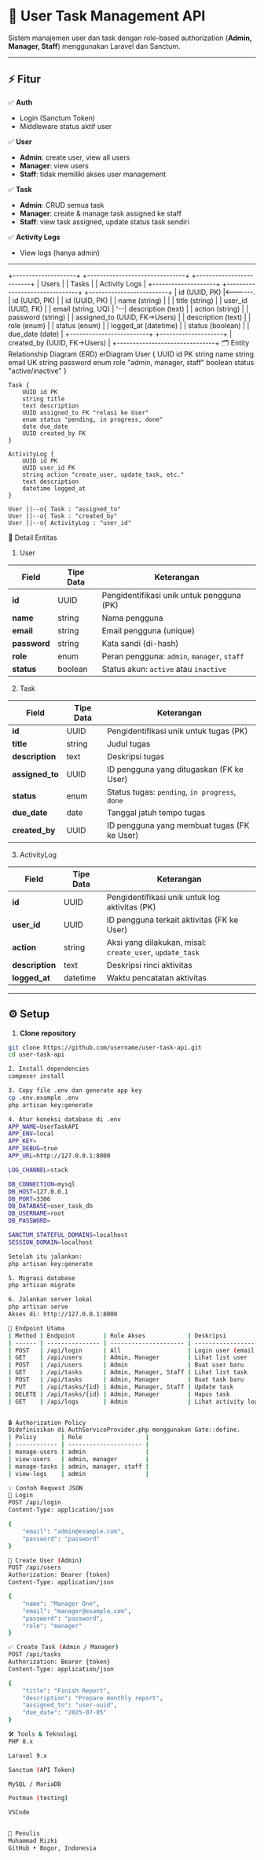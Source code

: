 # 📝 User Task Management API

Sistem manajemen user dan task dengan role-based authorization (**Admin, Manager, Staff**) menggunakan Laravel dan Sanctum.

---

## ⚡ Fitur

✅ **Auth**
- Login (Sanctum Token)
- Middleware status aktif user

✅ **User**
- **Admin**: create user, view all users
- **Manager**: view users
- **Staff**: tidak memiliki akses user management

✅ **Task**
- **Admin**: CRUD semua task
- **Manager**: create & manage task assigned ke staff
- **Staff**: view task assigned, update status task sendiri

✅ **Activity Logs**
- View logs (hanya admin)

---

+--------------------+          +-------------------------------+      +-------------------------+
|       Users        |          |       Tasks                   |      |     Activity Logs       |
+--------------------+          +-------------------------------+      +-------------------------+
| id (UUID, PK)      |<------.  | id (UUID, PK)                 |      | id (UUID, PK)           |
| name (string)      |       |  | title (string)                |      | user_id (UUID, FK)      |
| email (string, UQ) |       '--| description (text)            |      | action (string)         |
| password (string)  |          | assigned_to (UUID, FK->Users) |      | description (text)      |
| role (enum)        |          | status (enum)                 |      | logged_at (datetime)    |
| status (boolean)   |          | due_date (date)               |      +-------------------------+
+--------------------+          | created_by (UUID, FK->Users)  |
                                +-------------------------------+ 
🗂️ Entity Relationship Diagram (ERD)
erDiagram
    User {
        UUID id PK
        string name
        string email UK
        string password
        enum role "admin, manager, staff"
        boolean status "active/inactive"
    }

    Task {
        UUID id PK
        string title
        text description
        UUID assigned_to FK "relasi ke User"
        enum status "pending, in progress, done"
        date due_date
        UUID created_by FK
    }

    ActivityLog {
        UUID id PK
        UUID user_id FK
        string action "create_user, update_task, etc."
        text description
        datetime logged_at
    }

    User ||--o{ Task : "assigned_to"
    User ||--o{ Task : "created_by"
    User ||--o{ ActivityLog : "user_id"

📌 Detail Entitas

1. User

| Field        | Tipe Data | Keterangan                                  |
| ------------ | --------- | ------------------------------------------- |
| **id**       | UUID      | Pengidentifikasi unik untuk pengguna (PK)   |
| **name**     | string    | Nama pengguna                               |
| **email**    | string    | Email pengguna (unique)                     |
| **password** | string    | Kata sandi (di-hash)                        |
| **role**     | enum      | Peran pengguna: `admin`, `manager`, `staff` |
| **status**   | boolean   | Status akun: `active` atau `inactive`       |

2. Task

| Field            | Tipe Data | Keterangan                                     |
| ---------------- | --------- | ---------------------------------------------- |
| **id**           | UUID      | Pengidentifikasi unik untuk tugas (PK)         |
| **title**        | string    | Judul tugas                                    |
| **description**  | text      | Deskripsi tugas                                |
| **assigned\_to** | UUID      | ID pengguna yang ditugaskan (FK ke User)       |
| **status**       | enum      | Status tugas: `pending`, `in progress`, `done` |
| **due\_date**    | date      | Tanggal jatuh tempo tugas                      |
| **created\_by**  | UUID      | ID pengguna yang membuat tugas (FK ke User)    |

3. ActivityLog

| Field           | Tipe Data | Keterangan                                               |
| --------------- | --------- | -------------------------------------------------------- |
| **id**          | UUID      | Pengidentifikasi unik untuk log aktivitas (PK)           |
| **user\_id**    | UUID      | ID pengguna terkait aktivitas (FK ke User)               |
| **action**      | string    | Aksi yang dilakukan, misal: `create_user`, `update_task` |
| **description** | text      | Deskripsi rinci aktivitas                                |
| **logged\_at**  | datetime  | Waktu pencatatan aktivitas                               |


---

## ⚙️ Setup

1. **Clone repository**

```bash
git clone https://github.com/username/user-task-api.git
cd user-task-api

2. Install dependencies
composer install

3. Copy file .env dan generate app key
cp .env.example .env
php artisan key:generate

4. Atur koneksi database di .env
APP_NAME=UserTaskAPI
APP_ENV=local
APP_KEY=
APP_DEBUG=true
APP_URL=http://127.0.0.1:8000

LOG_CHANNEL=stack

DB_CONNECTION=mysql
DB_HOST=127.0.0.1
DB_PORT=3306
DB_DATABASE=user_task_db
DB_USERNAME=root
DB_PASSWORD=

SANCTUM_STATEFUL_DOMAINS=localhost
SESSION_DOMAIN=localhost

Setelah itu jalankan:
php artisan key:generate

5. Migrasi database
php artisan migrate

6. Jalankan server lokal
php artisan serve
Akses di: http://127.0.0.1:8000

🔑 Endpoint Utama
| Method | Endpoint        | Role Akses            | Deskripsi                    |
| ------ | --------------- | --------------------- | ---------------------------- |
| POST   | /api/login      | All                   | Login user (email, password) |
| GET    | /api/users      | Admin, Manager        | Lihat list user              |
| POST   | /api/users      | Admin                 | Buat user baru               |
| GET    | /api/tasks      | Admin, Manager, Staff | Lihat list task              |
| POST   | /api/tasks      | Admin, Manager        | Buat task baru               |
| PUT    | /api/tasks/{id} | Admin, Manager, Staff | Update task                  |
| DELETE | /api/tasks/{id} | Admin, Manager        | Hapus task                   |
| GET    | /api/logs       | Admin                 | Lihat activity logs          |


🔒 Authorization Policy
Didefinisikan di AuthServiceProvider.php menggunakan Gate::define.
| Policy       | Role                  |
| ------------ | --------------------- |
| manage-users | admin                 |
| view-users   | admin, manager        |
| manage-tasks | admin, manager, staff |
| view-logs    | admin                 |

💡 Contoh Request JSON
🔑 Login
POST /api/login
Content-Type: application/json

{
    "email": "admin@example.com",
    "password": "password"
}

👤 Create User (Admin)
POST /api/users
Authorization: Bearer {token}
Content-Type: application/json

{
    "name": "Manager One",
    "email": "manager@example.com",
    "password": "password",
    "role": "manager"
}

✅ Create Task (Admin / Manager)
POST /api/tasks
Authorization: Bearer {token}
Content-Type: application/json

{
    "title": "Finish Report",
    "description": "Prepare monthly report",
    "assigned_to": "user-uuid",
    "due_date": "2025-07-05"
}

🛠 Tools & Teknologi
PHP 8.x

Laravel 9.x

Sanctum (API Token)

MySQL / MariaDB

Postman (testing)

VSCode


👤 Penulis
Muhammad Rizki
GitHub • Bogor, Indonesia
